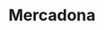 ---
title: "Mercadona"
url: /vitoria-gasteiz/mercadona-andia-mendiaren-kalea-calle-sierra-de-andia/
shop: Supermarkt
---